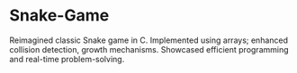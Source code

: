 # Snake-Game
Reimagined classic Snake game in C. Implemented using arrays; enhanced collision detection, growth mechanisms. Showcased efficient programming and real-time problem-solving.
